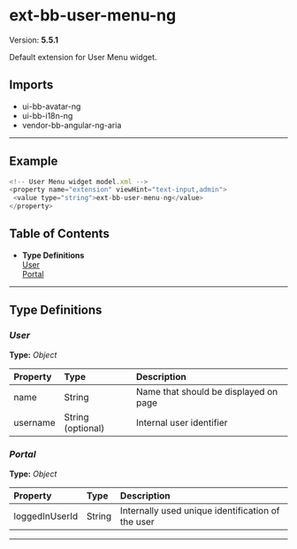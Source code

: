 # ext-bb-user-menu-ng


Version: **5.5.1**

Default extension for User Menu widget.

## Imports

* ui-bb-avatar-ng
* ui-bb-i18n-ng
* vendor-bb-angular-ng-aria

---

## Example

```javascript
<!-- User Menu widget model.xml -->
<property name="extension" viewHint="text-input,admin">
 <value type="string">ext-bb-user-menu-ng</value>
</property>
```

## Table of Contents
- **Type Definitions**<br/>    <a href="#User">User</a><br/>    <a href="#Portal">Portal</a><br/>

---

## Type Definitions


### <a name="User"></a>*User*


**Type:** *Object*


| Property | Type | Description |
| :-- | :-- | :-- |
| name | String | Name that should be displayed on page |
| username | String (optional) | Internal user identifier |

### <a name="Portal"></a>*Portal*


**Type:** *Object*


| Property | Type | Description |
| :-- | :-- | :-- |
| loggedInUserId | String | Internally used unique identification of the user |

---
